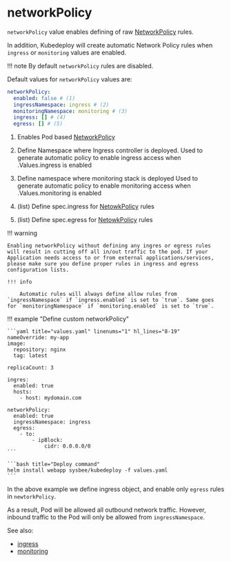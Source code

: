 # networkPolicy

`networkPolicy` value enables defining of raw [NetworkPolicy](https://kubernetes.io/docs/concepts/services-networking/network-policies/) rules.

In addition, Kubedeploy will create automatic Network Policy rules when `ingress` or `monitoring` values are enabled.


!!! note
    By default `networkPolicy` rules are disabled.

Default values for `networkPolicy` values are:

```yaml
networkPolicy:
  enabled: false # (1)
  ingressNamespace: ingress # (2)
  monitoringNamespace: monitoring # (3)
  ingress: [] # (4)
  egress: [] # (5)
```

1. Enables Pod based [NetworkPolicy](https://kubernetes.io/docs/concepts/services-networking/network-policies/)

2. Define Namespace where Ingress controller is deployed.
    Used to generate automatic policy to enable ingress access when .Values.ingress is enabled
3. Define namespace where monitoring stack is deployed
    Used to generate automatic policy to enable monitoring access when .Values.monitoring is enabled
4. (list) Define spec.ingress for [NetowkPolicy](https://kubernetes.io/docs/concepts/services-networking/network-policies/) rules
5. (list) Define spec.egress for [NetowkPolicy](https://kubernetes.io/docs/concepts/services-networking/network-policies/) rules


!!! warning

    Enabling networkPolicy without defining any ingres or egress rules will result in cutting off all in/out traffic to the pod. If your Application needs access to or from external applications/services, please make sure you define proper rules in ingress and egress configuration lists.

    !!! info

        Automatic rules will always define allow rules from `ingressNamespace` if `ingress.enabled` is set to `true`. Same goes for `monitoringNamespace` if `monitoring.enabled` is set to `true`.


!!! example "Define custom networkPolicy"

    ```yaml title="values.yaml" linenums="1" hl_lines="8-19"
    nameOverride: my-app
    image:
      repository: nginx
      tag: latest

    replicaCount: 3

    ingres:
      enabled: true
      hosts:
        - host: mydomain.com

    networkPolicy:
      enabled: true
      ingressNamespace: ingress
      egress:
        - to:
            - ipBlock:
                cidr: 0.0.0.0/0
    ```

    ```bash title="Deploy command"
    helm install webapp sysbee/kubedeploy -f values.yaml
    ```

In the above example we define ingress object, and enable only `egress` rules in `newtorkPolicy`.

As a result, Pod will be allowed all outbound network traffic. However, inbound traffic to the Pod will only be allowed from `ingressNamespace`.

See also:

- [ingress](ingress.md)
- [monitoring](monitoring.md)
